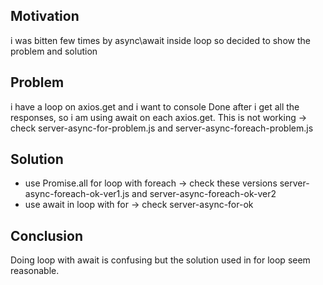 <h2>Motivation</h2>
i was bitten few times by async\await inside loop so decided to show the problem and solution

<h2>Problem</h2>
i have a loop on axios.get and i want to console Done after i get all the responses, so i am using await on each axios.get.
This is not working -> check server-async-for-problem.js and server-async-foreach-problem.js

<h2>Solution</h2>
<ul>
<li>use Promise.all for loop with foreach -> check these versions server-async-foreach-ok-ver1.js and server-async-foreach-ok-ver2</li>
<li>use await in loop with for -> check server-async-for-ok </li>
</ul>

<h2>Conclusion</h2>
Doing loop with await is confusing but the solution used in for loop seem reasonable.

